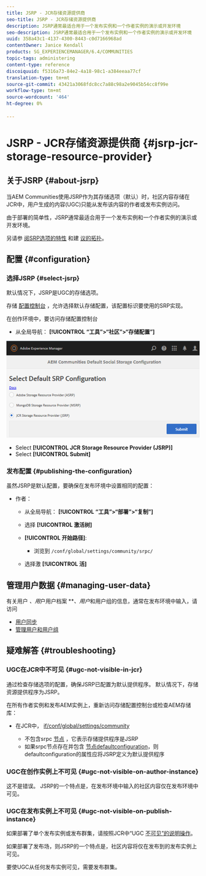 ```yaml
---
title: JSRP - JCR存储资源提供商
seo-title: JSRP - JCR存储资源提供商
description: JSRP通常最适合用于一个发布实例和一个作者实例的演示或开发环境
seo-description: JSRP通常最适合用于一个发布实例和一个作者实例的演示或开发环境
uuid: 358a43c1-4137-4300-8443-c0d7166968ad
contentOwner: Janice Kendall
products: SG_EXPERIENCEMANAGER/6.4/COMMUNITIES
topic-tags: administering
content-type: reference
discoiquuid: f5316a73-84e2-4a18-98c1-a384eeaa77cf
translation-type: tm+mt
source-git-commit: 43421a3068fdc8cc7a88c98a2e9045b54cc8f99e
workflow-type: tm+mt
source-wordcount: '464'
ht-degree: 0%

---
```



# JSRP - JCR存储资源提供商 {#jsrp-jcr-storage-resource-provider}

## 关于JSRP {#about-jsrp}

当AEM Communities使用JSRP作为其存储选项（默认）时，社区内容存储在JCR中，用户生成的内容(UGC)只能从发布该内容的作者或发布实例访问。

由于部署的简单性，JSRP通常最适合用于一个发布实例和一个作者实例的演示或开发环境。

另请参 [阅SRP选项的特性](working-with-srp.md#characteristics-of-srp-options) 和建 [议的拓扑](topologies.md)。

## 配置 {#configuration}

### 选择JSRP {#select-jsrp}

默认情况下，JSRP是UGC的存储选项。

存储 [配置控制台](srp-config.md) ，允许选择默认存储配置，该配置标识要使用的SRP实现。

在创作环境中，要访问存储配置控制台

* 从全局导航： **[!UICONTROL “工具”>“社区”>“存储配置”]**

![chlimage_1-234](assets/chlimage_1-234.png)

* Select **[!UICONTROL JCR Storage Resource Provider (JSRP)]**
* Select **[!UICONTROL Submit]**

### 发布配置 {#publishing-the-configuration}

虽然JSRP是默认配置，要确保在发布环境中设置相同的配置：

* 作者：

   * 从全局导航： **[!UICONTROL “工具”>“部署”>“复制”]**
   * 选择 **[!UICONTROL 激活树]**
   * **[!UICONTROL 开始路径]**:

      * 浏览到 `/conf/global/settings/community/srpc/`
   * 选择激 **[!UICONTROL 活]**


## 管理用户数据 {#managing-user-data}

有关用户 *、用*&#x200B;户用户档案 ***、用户*&#x200B;和用户组的信息，通常在发布环境中输入，请访问

* [用户同步](sync.md)
* [管理用户和用户组](users.md)

## 疑难解答 {#troubleshooting}

### UGC在JCR中不可见 {#ugc-not-visible-in-jcr}

通过检查存储选项的配置，确保JSRP已配置为默认提供程序。 默认情况下，存储资源提供程序为JSRP。

在所有作者实例和发布AEM实例上，重新访问存储配置控制台或检查AEM存储库：

* 在JCR中， [if/conf/global/settings/community](http://localhost:4502/crx/de/index.jsp#/conf/global/settings/community)

   * 不包含srpc [节点](http://localhost:4502/crx/de/index.jsp#/conf/global/settings/community/srpc) ，它表示存储提供程序是JSRP
   * 如果srpc节点存在并包含 [节点defaultconfiguration](http://localhost:4502/crx/de/index.jsp#/conf/global/settings/community/srpc/defaultconfiguration)，则defaultconfiguration的属性应将JSRP定义为默认提供程序

### UGC在创作实例上不可见 {#ugc-not-visible-on-author-instance}

这不是错误。 JSRP的一个特点是，在发布环境中输入的社区内容仅在发布环境中可见。

### UGC在发布实例上不可见 {#ugc-not-visible-on-publish-instance}

如果部署了单个发布实例或发布群集，请按照JCR中“UGC [不可见”的说明操作](#ugc-not-visible-in-jcr)。

如果部署了发布场，则JSRP的一个特点是，社区内容将仅在发布到的发布实例上可见。

要使UGC从任何发布实例可见，需要发布群集。
